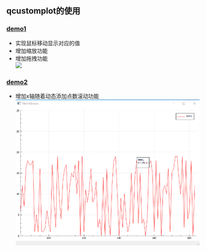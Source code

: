 
## qcustomplot的使用

### [demo1](https://github.com/neilyoguo/qt/tree/main/qcustomplot/qcustomplot-static)
* 实现鼠标移动显示对应的值<br>
* 增加缩放功能<br>
* 增加拖拽功能<br>
![](https://github.com/neilyoguo/qt/blob/main/chart/gif/plot1.gif)


### [demo2](https://github.com/neilyoguo/qt/tree/main/qcustomplot/qcustomplot-scoll)
* 增加x轴随着动态添加点数滚动功能<br>
![](https://github.com/neilyoguo/qt/blob/main/chart/gif/plot2.gif)